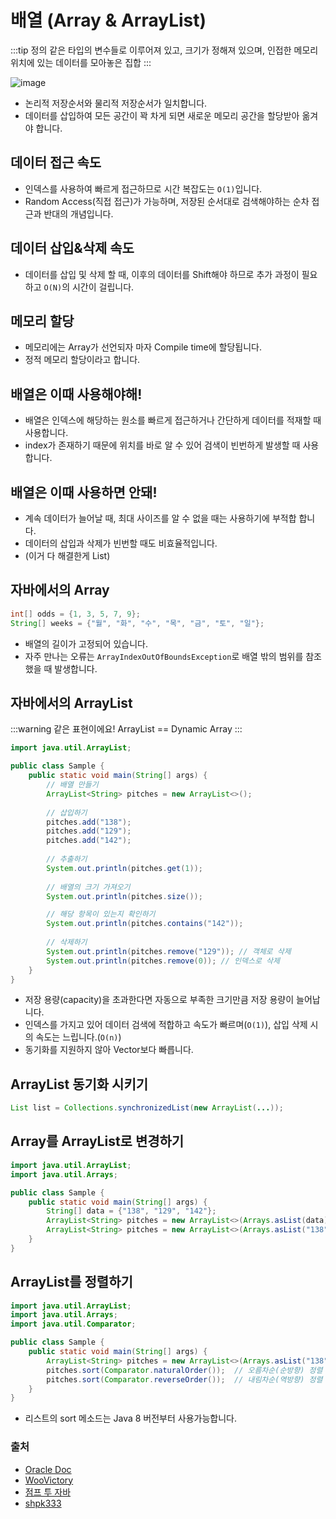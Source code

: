 # 배열 (Array & ArrayList)

:::tip 정의
같은 타입의 변수들로 이루어져 있고, 크기가 정해져 있으며, 인접한 메모리 위치에 있는 데이터를 모아놓은 집합
:::

![image](https://user-images.githubusercontent.com/50647845/172509669-1c2142d0-1a02-4199-a831-d72c893799ff.png)

- 논리적 저장순서와 물리적 저장순서가 일치합니다.
- 데이터를 삽입하여 모든 공간이 꽉 차게 되면 새로운 메모리 공간을 할당받아 옮겨야 합니다.

## 데이터 접근 속도

- 인덱스를 사용하여 빠르게 접근하므로 시간 복잡도는 `O(1)`입니다.
- Random Access(직접 접근)가 가능하며, 저장된 순서대로 검색해야하는 순차 접근과 반대의 개념입니다.

## 데이터 삽입&삭제 속도

- 데이터를 삽입 및 삭제 할 때, 이후의 데이터를 Shift해야 하므로 추가 과정이 필요하고 `O(N)`의 시간이 걸립니다.

## 메모리 할당

- 메모리에는 Array가 선언되자 마자 Compile time에 할당됩니다.
- 정적 메모리 할당이라고 합니다.

## 배열은 이때 사용해야해!

- 배열은 인덱스에 해당하는 원소를 빠르게 접근하거나 간단하게 데이터를 적재할 때 사용합니다.  
- index가 존재하기 때문에 위치를 바로 알 수 있어 검색이 빈번하게 발생할 때 사용합니다.

## 배열은 이때 사용하면 안돼!

- 계속 데이터가 늘어날 때, 최대 사이즈를 알 수 없을 때는 사용하기에 부적합 합니다.
- 데이터의 삽입과 삭제가 빈번할 때도 비효율적입니다.
- (이거 다 해결한게 List)

## 자바에서의 Array

```java
int[] odds = {1, 3, 5, 7, 9};
String[] weeks = {"월", "화", "수", "목", "금", "토", "일"};
```

- 배열의 길이가 고정되어 있습니다.
- 자주 만나는 오류는 `ArrayIndexOutOfBoundsException`로 배열 밖의 범위를 참조했을 때 발생합니다.

## 자바에서의 ArrayList

:::warning 같은 표현이에요!
ArrayList == Dynamic Array
:::

```java
import java.util.ArrayList;

public class Sample {
    public static void main(String[] args) {
        // 배열 만들기
        ArrayList<String> pitches = new ArrayList<>();
        
        // 삽입하기
        pitches.add("138");
        pitches.add("129");
        pitches.add("142");
        
        // 추출하기
        System.out.println(pitches.get(1));
        
        // 배열의 크기 가져오기
        System.out.println(pitches.size());

        // 해당 항목이 있는지 확인하기
        System.out.println(pitches.contains("142"));
        
        // 삭제하기
        System.out.println(pitches.remove("129")); // 객체로 삭제
        System.out.println(pitches.remove(0)); // 인덱스로 삭제
    }
}
```

- 저장 용량(capacity)을 초과한다면 자동으로 부족한 크기만큼 저장 용량이 늘어납니다.
- 인덱스를 가지고 있어 데이터 검색에 적합하고 속도가 빠르며(`O(1)`), 삽입 삭제 시의 속도는 느립니다.(`O(n)`)
- 동기화를 지원하지 않아 Vector보다 빠릅니다.

## ArrayList 동기화 시키기

```java
List list = Collections.synchronizedList(new ArrayList(...));
```

## Array를 ArrayList로 변경하기

```java
import java.util.ArrayList;
import java.util.Arrays;

public class Sample {
    public static void main(String[] args) {
        String[] data = {"138", "129", "142"};
        ArrayList<String> pitches = new ArrayList<>(Arrays.asList(data));
        ArrayList<String> pitches = new ArrayList<>(Arrays.asList("138", "129", "142"));
    }
}
```

## ArrayList를 정렬하기

```java
import java.util.ArrayList;
import java.util.Arrays;
import java.util.Comparator;

public class Sample {
    public static void main(String[] args) {
        ArrayList<String> pitches = new ArrayList<>(Arrays.asList("138", "129", "142"));
        pitches.sort(Comparator.naturalOrder());  // 오름차순(순방향) 정렬
        pitches.sort(Comparator.reverseOrder());  // 내림차순(역방향) 정렬
    }
}
```

- 리스트의 sort 메소드는 Java 8 버전부터 사용가능합니다.

### 출처

- [Oracle Doc](https://docs.oracle.com/en/java/javase/11/docs/api/java.base/java/util/ArrayList.html)
- [WooVictory](https://github.com/WooVictory/Ready-For-Tech-Interview)
- [점프 투 자바](https://wikidocs.net/206)
- [shpk333](https://shpk333.tistory.com/10)
